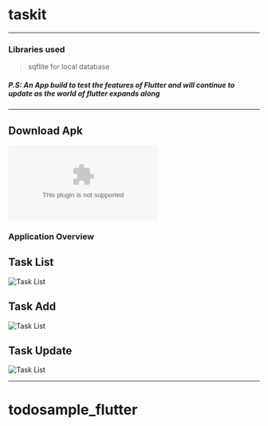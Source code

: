 # taskit

---
### Libraries used
> sqflite for local database

##### P.S: An App build to test the features of Flutter and will continue to update as the world of flutter expands along

---
## Download Apk
![Apk](/android/app-release.apk)

### Application Overview

## Task List
![Task List](/AppScreenshots/tasklist.png)

## Task Add
![Task List](/AppScreenshots/taskadd.png)

## Task Update

![Task List](/AppScreenshots/taskupdate.png)

---
# todosample_flutter
